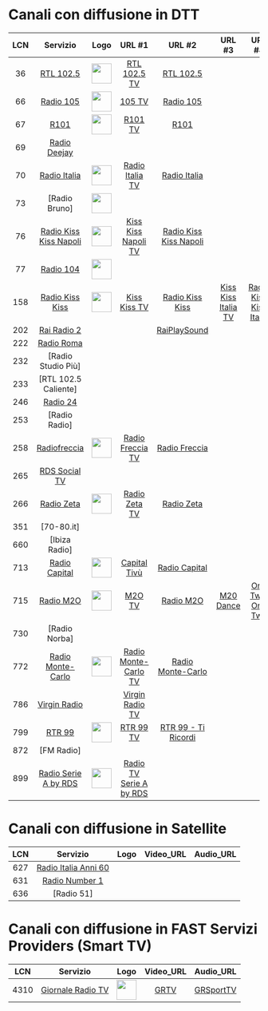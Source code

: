 <h1>Canali con diffusione in DTT</h1>

|LCN|Servizio|Logo|URL #1|URL #2|URL #3|URL #4|URL #5|
|:-:|:-:|:-:|:-:|:-:|:-:|:-:|:-:|
|36|[RTL 102.5](http://www.rtl.it/)|<img width="40" src="https://cloud.rtl.it/assets/play.rtl.it/2.1.5/img/broadcaster/TV/1.svg"/>|[RTL 102.5 TV](https://dd782ed59e2a4e86aabf6fc508674b59.msvdn.net/live/S97044836/tbbP8T1ZRPBL/playlist.m3u8)|[RTL 102.5](https://dd782ed59e2a4e86aabf6fc508674b59.msvdn.net/live/S97044836/WjpMtPyNjHwj/playlist.m3u8)|
|66|[Radio 105](http://www.105.net/)|<img width="40" src="https://www.105.net/images/logos/3/logo_colored.jpg?v=1722512149810"/>|[105 TV](https://live03-col.msr.cdn.mediaset.net/live/ch-ec/ec-clr.isml/manifest.mpd)|[Radio 105](https://icy.unitedradio.it/Radio105.aac)|
|67|[R101](http://www.r101.it/)|<img width="40" src="https://www.r101.it/images/logos/7/logo_black.jpg?v=1722512155622"/>|[R101 TV](https://live03-col.msr.cdn.mediaset.net/live/ch-er/er-clr.isml/manifest.mpd)|[R101](https://icecast.unitedradio.it/r101)|
|69|[Radio Deejay](http://www.deejay.it/)||||
|70|[Radio Italia](http://www.radioitalia.it/)|<img width="40" src="https://www.radioitalia.it/images/player_radioitalia.jpg"/>|[Radio Italia TV](https://radioitaliatv.akamaized.net/hls/live/2093117/RadioitaliaTV/stream01/streamPlaylist.m3u8)|[Radio Italia](https://radioitaliasmi.akamaized.net/hls/live/2093120/RISMI/stream01/streamPlaylist.m3u8)|
|73|[Radio Bruno]|<img width="40" src=""/>|[ ]( )|[]()|
|76|[Radio Kiss Kiss Napoli]()|<img width="40" src="https://kisskissnapoli.it/wp-content/uploads/2022/03/cropped-logo-kisskiss-napoli.png.webp"/>|[Kiss Kiss Napoli TV](https://kkcdn02.fluid.stream/KKTVNapoli/smil:KKTVNapoli.smil/playlist_slita.m3u8?FLID=1)|[Radio Kiss Kiss Napoli](https://kisskiss.fluidstream.eu/KKNapoli.aac)|
|77|[Radio 104](https://www.radio104.it/)|<img width="40" src=""/>|[ ]( )|[]()|
|158|[Radio Kiss Kiss](http://www.kisskiss.it/)|<img width="40" src="https://kisskiss.it/wp-content/uploads/2021/02/logo_kisskiss.png.webp"/>|[Kiss Kiss TV](https://kk.fluid.stream/KKMulti/smil:KissKissTV.smil/playlist_slita.m3u8?FLID=1)|[Radio Kiss Kiss](https://kisskiss.fluidstream.eu/KissKiss.aac)|[Kiss Kiss Italia TV](https://kk.fluid.stream/KKTV01/livestream/playlist.m3u8?FLID=1)|[Radio Kiss Kiss Italia](https://kisskiss.fluidstream.eu/KKItalia.aac)|
|202|[Rai Radio 2](http://www.radio2.rai.it/)|||[RaiPlaySound](https://8e7439fdb1694c8da3a0fd63e4dda518.msvdn.net/radiodue1/hls/playlist_mo.m3u8)|
|222|[Radio Roma](https://www.radioroma.it/)||||
|232|[Radio Studio Più]||||
|233|[RTL 102.5 Caliente]||||
|246|[Radio 24](http://www.radio24.it/)||||
|253|[Radio Radio]||||
|258|[Radiofreccia](http://www.radiofreccia.it/)|<img width="40" src="https://cloud.rtl.it/assets/play.rtl.it/2.1.5/img/broadcaster/TV/17.svg"/>|[Radio Freccia TV](https://dd782ed59e2a4e86aabf6fc508674b59.msvdn.net/live/S3160845/0tuSetc8UFkF/playlist.m3u8)|[Radio Freccia](https://dd782ed59e2a4e86aabf6fc508674b59.msvdn.net/live/S3160845/D6MENOraq6Qy/playlist.m3u8)|
|265|[RDS Social TV](http://www.rds.it/)||||
|266|[Radio Zeta](http://www.radiozeta.it/)|<img width="40" src="https://cloud.radiozeta.it/assets/www.radiozeta.it/1.1.61/img/layout/radio-zeta-logo.png"/>|[Radio Zeta TV](https://dd782ed59e2a4e86aabf6fc508674b59.msvdn.net/live/S9346184/XEx1LqlYbNic/playlist.m3u8)|[Radio Zeta](https://dd782ed59e2a4e86aabf6fc508674b59.msvdn.net/live/S9346184/clhI2IJWRnn7/playlist.m3u8)|
|351|[70-80.it]||||
|660|[Ibiza Radio]||||
|713|[Radio Capital](https://www.capital.it/)|<img width="40" src="https://upload.wikimedia.org/wikipedia/it/thumb/3/38/Radio_Capital_logo_%282020%29.svg/330px-Radio_Capital_logo_%282020%29.svg.png"/>|[Capital Tivù](https://4c4b867c89244861ac216426883d1ad0.msvdn.net/live/S35394734/Z6U2wGoDYANk/playlist.m3u8)|[Radio Capital](https://4c4b867c89244861ac216426883d1ad0.msvdn.net/radiocapital/radiocapital/play1.m3u8)|
|715|[Radio M2O](http://www.m2o.it/)|<img width="40" src="https://cdn.gelestatic.it/m2o/sites/2/2022/01/cropped-M2O-LOGO-JPG-32x32.jpg"/>|[M2O TV](https://4c4b867c89244861ac216426883d1ad0.msvdn.net/live/S62628868/uhdWBlkC1AoO/playlist.m3u8)|[Radio M2O](https://4c4b867c89244861ac216426883d1ad0.msvdn.net/radiom2o/radiom2o/play1.m3u8)|[M20 Dance](https://4c4b867c89244861ac216426883d1ad0.msvdn.net/radiom2odance/radiom2odance/play1.m3u8)|[One Two, One Two](https://4c4b867c89244861ac216426883d1ad0.msvdn.net/webradio/deejayonetwoonetwo/live.m3u8)|[Deejay Time](https://4c4b867c89244861ac216426883d1ad0.msvdn.net/webradio/deejaytime/live.m3u8)|
|730|[Radio Norba]||||
|772|[Radio Monte-Carlo](http://www.radiomontecarlo.net/)|<img width="40" src="https://www.radiomontecarlo.net/images/logos/1/logo_white.jpg?v=1722512145918"/>|[Radio Monte-Carlo TV](https://live03-col.msr.cdn.mediaset.net/live/ch-bb/bb-clr.isml/manifest.mpd)|[Radio Monte-Carlo](https://icy.unitedradio.it/RMC.aac)|
|786|[Virgin Radio](http://www.virginradioitaly.it/)|<img width="40" src=" "/>|[Virgin Radio TV](https://live03-col.msr.cdn.mediaset.net/live/ch-ew/ew-clr.isml/manifest.mpd)||
|799|[RTR 99](https://www.rtr99.it/)|<img width="40" src="https://www.rtr99.it/wp-content/uploads/elementor/thumbs/trasparente-r3izclaguxen3uqryqnp592kiu5p28qxf7rnbczf9c.png"/>|[RTR 99 TV](https://5e73cf528f404.streamlock.net/RTR99TV/livestream/chunklist_w1247526100.m3u8)|[RTR 99 - Ti Ricordi](https://rtr99.fluidstream.eu/rtr99.mp3)|
|872|[FM Radio]||||
|899|[Radio Serie A by RDS]()|<img width="40" src="https://img.legaseriea.it/vimages/64dc9bd1/Serie-A-Radio-TV_Logo.png?webp&q=100&size=1996.5x-"/>|[Radio TV Serie A by RDS](https://stream.radioseriea.com/50773f0d0070476a8612d9984c6059d8/index.m3u8)||

<h1>Canali con diffusione in Satellite</h1>

|LCN|Servizio|Logo|Video_URL|Audio_URL|
|:-:|:-:|:-:|:-:|:-:|
|627|[Radio Italia Anni 60](https://www.radioitaliaanni60.it/#)||||
|631|[Radio Number 1](http://www.radionumberone.it/)||||
|636|[Radio 51]||||

<h1>Canali con diffusione in FAST Servizi Providers (Smart TV)</h1>

|LCN|Servizio|Logo|Video_URL|Audio_URL|
|:-:|:-:|:-:|:-:|:-:|
|4310|[Giornale Radio TV](https://giornaleradio.fm/)|<img width="40" src="https://giornaleradio.fm/wp-content/uploads/2023/03/Giornale-Radio-logo-2-1.png"/>|[GRTV]( https://5f204aff97bee.streamlock.net/GR_tv/livestream/playlist.m3u8?FLID=1)|[GRSportTV](https://5e73cf528f404.streamlock.net/GR_sport/livestream/playlist.m3u8?FLID=1)|
